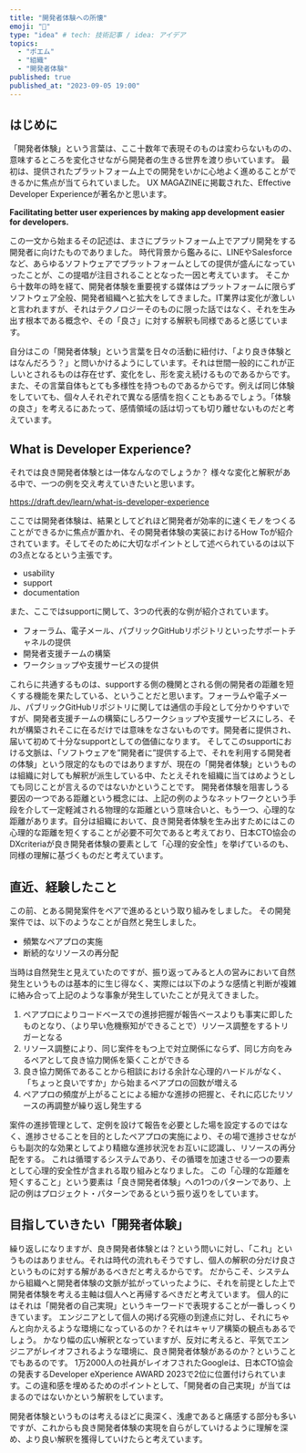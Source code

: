 ```yaml
---
title: "開発者体験への所懐"
emoji: "📌"
type: "idea" # tech: 技術記事 / idea: アイデア
topics:
  - "ポエム"
  - "組織"
  - "開発者体験"
published: true
published_at: "2023-09-05 19:00"
---
```


## はじめに
「開発者体験」という言葉は、ここ十数年で表現そのものは変わらないものの、意味するところを変化させながら開発者の生きる世界を渡り歩いています。
最初は、提供されたプラットフォーム上での開発をいかに心地よく進めることができるかに焦点が当てられていました。
UX MAGAZINEに掲載された、Effective Developer Experienceが著名かと思います。

**Facilitating better user experiences by making app development easier for developers.**

この一文から始まるその記述は、まさにプラットフォーム上でアプリ開発をする開発者に向けたものでありました。
時代背景から鑑みるに、LINEやSalesforceなど、あらゆるソフトウェアでプラットフォームとしての提供が盛んになっていったことが、この提唱が注目されることとなった一因と考えています。
そこから十数年の時を経て、開発者体験を重要視する媒体はプラットフォームに限らずソフトウェア全般、開発者組織へと拡大をしてきました。IT業界は変化が激しいと言われますが、それはテクノロジーそのものに限った話ではなく、それを生み出す根本である概念や、その「良さ」に対する解釈も同様であると感じています。

自分はこの「開発者体験」という言葉を日々の活動に紐付け、「より良き体験とはなんだろう？」と問いかけるようにしています。それは世間一般的にこれが正しいとされるものは存在せず、変化をし、形を変え続けるものであるからです。また、その言葉自体もとても多様性を持つものであるからです。例えば同じ体験をしていても、個々人それぞれで異なる感情を抱くこともあるでしょう。「体験の良さ」を考えるにあたって、感情領域の話は切っても切り離せないものだと考えています。

## What is Developer Experience?
それでは良き開発者体験とは一体なんなのでしょうか？
様々な変化と解釈がある中で、一つの例を交え考えていきたいと思います。

https://draft.dev/learn/what-is-developer-experience

ここでは開発者体験は、結果としてどれほど開発者が効率的に速くモノをつくることができるかに焦点が置かれ、その開発者体験の実装におけるHow Toが紹介されています。そしてそのために大切なポイントとして述べられているのは以下の3点となるという主張です。

- usability
- support
- documentation

また、ここではsupportに関して、3つの代表的な例が紹介されています。
- フォーラム、電子メール、パブリックGitHubリポジトリといったサポートチャネルの提供
- 開発者支援チームの構築
- ワークショップや支援サービスの提供

これらに共通するものは、supportする側の機関とされる側の開発者の距離を短くする機能を果たしている、ということだと思います。フォーラムや電子メール、パブリックGitHubリポジトリに関しては通信の手段として分かりやすいですが、開発者支援チームの構築にしろワークショップや支援サービスにしろ、それが構築されそこに在るだけでは意味をなさないものです。開発者に提供され、届いて初めて十分なsupportとしての価値になります。
そしてこのsupportにおける文脈は、「ソフトウェアを”開発者に”提供する上で、それを利用する開発者の体験」という限定的なものではありますが、現在の「開発者体験」というものは組織に対しても解釈が派生している中、たとえそれを組織に当てはめようとしても同じことが言えるのではないかということです。
開発者体験を阻害しうる要因の一つである距離という概念には、上記の例のようなネットワークという手段を介して一定軽減される物理的な距離という意味合いと、もう一つ、心理的な距離があります。自分は組織において、良き開発者体験を生み出すためにはこの心理的な距離を短くすることが必要不可欠であると考えており、日本CTO協会のDXcriteriaが良き開発者体験の要素として「心理的安全性」を挙げているのも、同様の理解に基づくものだと考えています。

## 直近、経験したこと
この前、とある開発案件をペアで進めるという取り組みをしました。
その開発案件では、以下のようなことが自然と発生しました。

- 頻繁なペアプロの実施
- 断続的なリソースの再分配

当時は自然発生と見えていたのですが、振り返ってみると人の営みにおいて自然発生というものは基本的に生じ得なく、実際には以下のような感情と判断が複雑に絡み合って上記のような事象が発生していたことが見えてきました。

1. ペアプロによりコードベースでの進捗把握が報告ベースよりも事実に即したものとなり、（より早い危機察知ができることで）リソース調整をするトリガーとなる
2. リソース調整により、同じ案件をもつ上で対立関係にならず、同じ方向をみるペアとして良き協力関係を築くことができる
3. 良き協力関係であることから相談における余計な心理的ハードルがなく、「ちょっと良いですか」から始まるペアプロの回数が増える
4. ペアプロの頻度が上がることによる細かな進捗の把握と、それに応じたリソースの再調整が繰り返し発生する

案件の進捗管理として、定例を設けて報告を必要とした場を設定するのではなく、進捗させることを目的としたペアプロの実施により、その場で進捗させながらも副次的な効果としてより精緻な進捗状況をお互いに認識し、リソースの再分配をする。
これは循環するシステムであり、その循環を加速させる一つの要素として心理的安全性が含まれる取り組みとなりました。
この「心理的な距離を短くすること」という要素は「良き開発者体験」への1つのパターンであり、上記の例はプロジェクト・パターンであるという振り返りをしています。

## 目指していきたい「開発者体験」
繰り返しになりますが、良き開発者体験とは？という問いに対し、「これ」というものはありません。それは時代の流れもそうですし、個人の解釈の分だけ良さというものに対する解があるべきだと考えるからです。
だからこそ、システムから組織へと開発者体験の文脈が拡がっていったように、それを前提とした上で開発者体験を考える主軸は個人へと再帰するべきだと考えています。
個人的にはそれは「開発者の自己実現」というキーワードで表現することが一番しっくりきています。
エンジニアとして個人の掲げる究極の到達点に対し、それにちゃんと向かえるような環境になっているのか？それはキャリア構築の観点もあるでしょう。
かなり幅の広い解釈となっていますが、反対に考えると、平気でエンジニアがレイオフされるような環境に、良き開発者体験があるのか？ということでもあるのです。
1万2000人の社員がレイオフされたGoogleは、日本CTO協会の発表するDeveloper eXperience AWARD 2023で2位に位置付けられています。この違和感を埋めるためのポイントとして、「開発者の自己実現」が当てはまるのではないかという解釈をしています。

開発者体験というものは考えるほどに奥深く、浅慮であると痛感する部分も多いですが、これからも良き開発者体験の実現を自らがしていけるように理解を深め、より良い解釈を獲得していけたらと考えています。